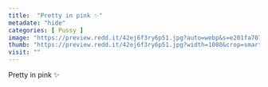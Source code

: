 ```yaml
---
title:  "Pretty in pink ✨"
metadate: "hide"
categories: [ Pussy ]
image: "https://preview.redd.it/42ej6f3ry6p51.jpg?auto=webp&s=e201fa707e6a0e5068f5402d0fae50d674a4fd6b"
thumb: "https://preview.redd.it/42ej6f3ry6p51.jpg?width=1080&crop=smart&auto=webp&s=95ab5fb19ad55109dec3e190068ff05970bb5274"
visit: ""
---
```

Pretty in pink ✨
